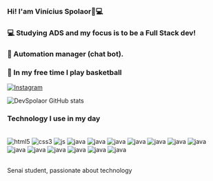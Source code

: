 

### Hi! I'am Vinícius Spolaor👋💻

### 💻 Studying ADS and my focus is to be a Full Stack dev!
### 🤖 Automation manager (chat bot).
### 🏀 In my free time I play basketball


[![Instagram](	https://img.shields.io/badge/Instagram-E4405F?style=for-the-badge&logo=instagram&logoColor=white)](https://www.instagram.com/_.spolaor._/?next=%2F)

![DevSpolaor GitHub stats](https://github-readme-stats.vercel.app/api?username=DevSpolaor&show_icons=true&theme=dracula)

### Technology I use in my day

<div style="display: inline_block"><br/>
  <img align="center" alt="html5" src="https://img.shields.io/badge/HTML5-E34F26?style=for-the-badge&logo=html5&logoColor=white" />
  <img align="center" alt="css3" src="https://img.shields.io/badge/CSS3-1572B6?style=for-the-badge&logo=css3&logoColor=white" />
  <img align="center" alt="js" src="https://img.shields.io/badge/JavaScript-F7DF1E?style=for-the-badge&logo=javascript&logoColor=black" />
  <img align="center" alt="java" src="https://img.shields.io/badge/Java-ED8B00?style=for-the-badge&logo=openjdk&logoColor=white" />
  <img align="center" alt="java" src="https://img.shields.io/badge/Dart-0175C2?style=for-the-badge&logo=dart&logoColor=white" />
  <img align="center" alt="java" src="https://img.shields.io/badge/React_Native-20232A?style=for-the-badge&logo=react&logoColor=61DAFB" />
  <img align="center" alt="java" src="https://img.shields.io/badge/MySQL-00000F?style=for-the-badge&logo=mysql&logoColor=white" />
  <img align="center" alt="java" src="https://img.shields.io/badge/SQLite-07405E?style=for-the-badge&logo=sqlite&logoColor=white" />
  <img align="center" alt="java" src="https://img.shields.io/badge/TypeScript-007ACC?style=for-the-badge&logo=typescript&logoColor=white" />
  <img align="center" alt="java" src="    https://img.shields.io/badge/Node.js-43853D?style=for-the-badge&logo=node.js&logoColor=white" />
  <img align="center" alt="java" src="https://img.shields.io/badge/Express.js-404D59?style=for-the-badge" />
  <img align="center" alt="java" src="    https://img.shields.io/badge/Tailwind_CSS-38B2AC?style=for-the-badge&logo=tailwind-css&logoColor=white" />
  <img align="center" alt="java" src="    https://img.shields.io/badge/Spring-6DB33F?style=for-the-badge&logo=spring&logoColor=white" />
  <img align="center" alt="java" src="    https://img.shields.io/badge/Flutter-02569B?style=for-the-badge&logo=flutter&logoColor=white" />
  <img align="center" alt="java" src="https://img.shields.io/badge/Microsoft-666666?style=for-the-badge&logo=microsoft&logoColor=white" />
  <img align="center" alt="java" src="https://img.shields.io/badge/Microsoft_Excel-217346?style=for-the-badge&logo=microsoft-excel&logoColor=white" />

</div><br/>

Senai student, passionate about technology



